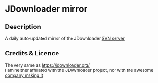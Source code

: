 JDownloader mirror
==================

Description
-----------
A daily auto-updated mirror of the JDownloader [SVN server](https://jdownloader.org/knowledge/wiki/development/get-started)


Credits & Licence
-----------------
The very same as https://jdownloader.org/  
I am neither affiliated with the JDownloader project, nor with the awesome [company making it](https://jdownloader.org/impressum)
